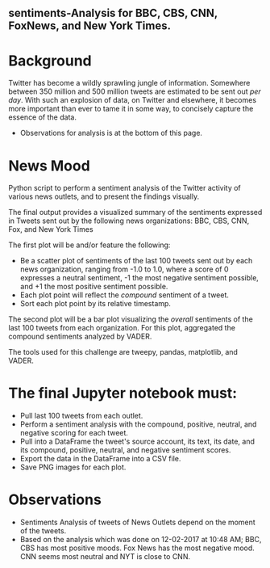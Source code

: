 ## sentiments-Analysis for BBC, CBS, CNN, FoxNews, and New York Times. 

# Background  

Twitter has become a wildly sprawling jungle of information. Somewhere between 350 million and 500 million tweets are estimated to be sent out _per day_. With such an explosion of data, on Twitter and elsewhere, it becomes more important than ever to tame it in some way, to concisely capture the essence of the data.

* Observations for analysis is at the bottom of this page. 

# News Mood

Python script to perform a sentiment analysis of the Twitter activity of various news outlets, and to present the findings visually.

The final output provides a visualized summary of the sentiments expressed in Tweets sent out by the following news organizations: BBC, CBS, CNN, Fox, and New York Times


The first plot will be and/or feature the following:

* Be a scatter plot of sentiments of the last 100 tweets sent out by each news organization, ranging from -1.0 to 1.0, where a score of 0 expresses a neutral sentiment, -1 the most negative sentiment possible, and +1 the most positive sentiment possible.
* Each plot point will reflect the _compound_ sentiment of a tweet.
* Sort each plot point by its relative timestamp.

The second plot will be a bar plot visualizing the _overall_ sentiments of the last 100 tweets from each organization. For this plot, aggregated the compound sentiments analyzed by VADER.

The tools used for this challenge are tweepy, pandas, matplotlib, and VADER.

# The final Jupyter notebook must:

* Pull last 100 tweets from each outlet.
* Perform a sentiment analysis with the compound, positive, neutral, and negative scoring for each tweet.
* Pull into a DataFrame the tweet's source account, its text, its date, and its compound, positive, neutral, and negative sentiment scores.
* Export the data in the DataFrame into a CSV file.
* Save PNG images for each plot.

# Observations
* Sentiments Analysis of tweets of News Outlets depend on the moment of the tweets. 
* Based on the analysis which was done on 12-02-2017 at 10:48 AM; BBC, CBS has most positive moods. Fox News has the most negative mood. CNN seems most neutral and NYT is close to CNN. 